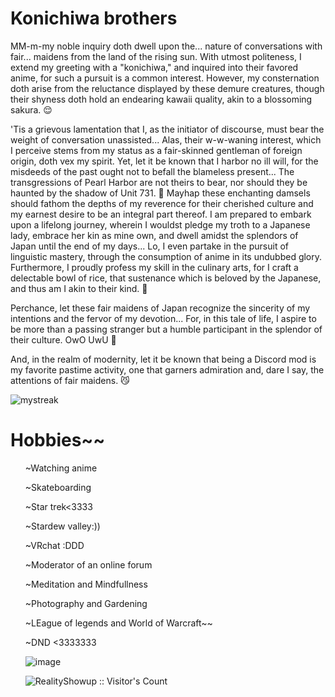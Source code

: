 <h1>Konichiwa brothers </h1>
<subtext>MM-m-my noble inquiry doth dwell upon the... nature of conversations with fair... maidens from the land of the rising sun. With utmost politeness, I extend my greeting with a "konichiwa," and inquired into their favored anime, for such a pursuit is a common interest. However, my consternation doth arise from the reluctance displayed by these demure creatures, though their shyness doth hold an endearing kawaii quality, akin to a blossoming sakura. 😌

'Tis a grievous lamentation that I, as the initiator of discourse, must bear the weight of conversation unassisted... Alas, their w-w-waning interest, which I perceive stems from my status as a fair-skinned gentleman of foreign origin, doth vex my spirit. Yet, let it be known that I harbor no ill will, for the misdeeds of the past ought not to befall the blameless present... The transgressions of Pearl Harbor are not theirs to bear, nor should they be haunted by the shadow of Unit 731. 🌸
Mayhap these enchanting damsels should fathom the depths of my reverence for their cherished culture and my earnest desire to be an integral part thereof. I am prepared to embark upon a lifelong journey, wherein I wouldst pledge my troth to a Japanese lady, embrace her kin as mine own, and dwell amidst the splendors of Japan until the end of my days... Lo, I even partake in the pursuit of linguistic mastery, through the consumption of anime in its undubbed glory. Furthermore, I proudly profess my skill in the culinary arts, for I craft a delectable bowl of rice, that sustenance which is beloved by the Japanese, and thus am I akin to their kind. 🍚

Perchance, let these fair maidens of Japan recognize the sincerity of my intentions and the fervor of my devotion... For, in this tale of life, I aspire to be more than a passing stranger but a humble participant in the splendor of their culture. OwO UwU 🌟

And, in the realm of modernity, let it be known that being a Discord mod is my favorite pastime activity, one that garners admiration and, dare I say, the attentions of fair maidens. 😼</subtext>

<img src="https://github-readme-streak-stats.herokuapp.com/?user=RealityShowup&theme=tokyonight" alt="mystreak"/>


<h1>Hobbies~~</h1>
<ul>~Watching anime</ul>
<ul>~Skateboarding</ul>
<ul>~Star trek<3333</ul>
<ul>~Stardew valley:))</ul>
<ul>~VRchat :DDD</ul>
<ul>~Moderator of an online forum</ul>
<ul>~Meditation and Mindfullness</ul>
<ul>~Photography and Gardening</ul>
<ul>~LEague of legends and World of Warcraft~~</ul>
<ul>~DND <3333333<ul></ul>




<gif>![image](https://github.com/RealityShowup/RealityShowup/assets/143022243/38341a4e-2650-4005-87ae-d47e219df842)
<gif>

<img src="https://profile-counter.glitch.me/{RealityShowup}/count.svg" alt="RealityShowup :: Visitor's Count" />
<!---
RealityShowup/RealityShowup is a ✨ special ✨ repository because its `README.md` (this file) appears on your GitHub profile.
You can click the Preview link to take a look at your changes.
--->
